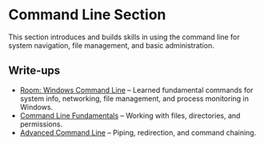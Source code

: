 # Command Line Section

This section introduces and builds skills in using the command line for system navigation, file management, and basic administration.

## Write-ups
- [Room: Windows Command Line](W_Command_Line.md) – Learned fundamental commands for system info, networking, file management, and process monitoring in Windows.
- [Command Line Fundamentals](Command_Line_Fundamentals.md) – Working with files, directories, and permissions.
- [Advanced Command Line](Advanced_Command_Line.md) – Piping, redirection, and command chaining.
